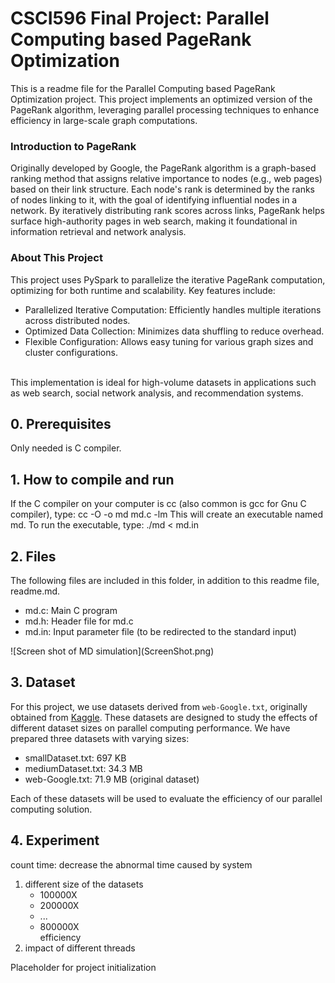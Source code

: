 # CSCI596 Final Project: Parallel Computing based PageRank Optimization
This is a readme file for the Parallel Computing based PageRank Optimization project. 
This project implements an optimized version of the PageRank algorithm, leveraging parallel processing techniques to enhance efficiency in large-scale graph computations.

### Introduction to PageRank
Originally developed by Google, the PageRank algorithm is a graph-based ranking method that assigns relative importance to nodes (e.g., web pages) based on their link structure. Each node's rank is determined by the ranks of nodes linking to it, with the goal of identifying influential nodes in a network. By iteratively distributing rank scores across links, PageRank helps surface high-authority pages in web search, making it foundational in information retrieval and network analysis.

### About This Project
This project uses PySpark to parallelize the iterative PageRank computation, optimizing for both runtime and scalability. Key features include:
* Parallelized Iterative Computation: Efficiently handles multiple iterations across distributed nodes.
* Optimized Data Collection: Minimizes data shuffling to reduce overhead.
* Flexible Configuration: Allows easy tuning for various graph sizes and cluster configurations.

<br> This implementation is ideal for high-volume datasets in applications such as web search, social network analysis, and recommendation systems. </br>

## 0. Prerequisites
Only needed is C compiler.
## 1. How to compile and run
If the C compiler on your computer is cc (also common is gcc for Gnu C
compiler), type:
cc -O -o md md.c -lm
This will create an executable named md. To run the executable, type:
./md < md.in
## 2. Files
The following files are included in this folder, in addition to this readme
file, readme.md.
<ul>
<li>md.c: Main C program</li>
<li>md.h: Header file for md.c</li>
<li>md.in: Input parameter file (to be redirected to the standard input)</li>
</ul>
![Screen shot of MD simulation](ScreenShot.png)

## 3. Dataset

For this project, we use datasets derived from `web-Google.txt`, originally obtained from [Kaggle](https://www.kaggle.com/code/wakkkka/homework-pagerank/input). These datasets are designed to study the effects of different dataset sizes on parallel computing performance. We have prepared three datasets with varying sizes:

* smallDataset.txt: 697 KB
* mediumDataset.txt: 34.3 MB
* web-Google.txt: 71.9 MB (original dataset)

Each of these datasets will be used to evaluate the efficiency of our parallel computing solution.

## 4. Experiment
count time: decrease the abnormal time caused by system
1. different size of the datasets
    * 100000X
    * 200000X
    * ...
    * 800000X
    <br> efficiency
2. impact of different threads

Placeholder for project initialization
